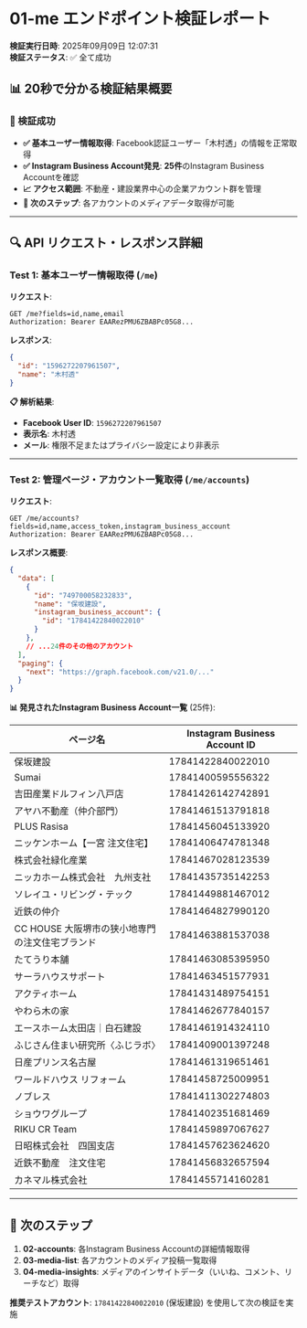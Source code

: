 # 01-me エンドポイント検証レポート

**検証実行日時**: 2025年09月09日 12:07:31  
**検証ステータス**: ✅ 全て成功  

## 📊 20秒で分かる検証結果概要

### 🎯 検証成功
- **✅ 基本ユーザー情報取得**: Facebook認証ユーザー「木村透」の情報を正常取得
- **✅ Instagram Business Account発見**: **25件**のInstagram Business Accountを確認
- **📈 アクセス範囲**: 不動産・建設業界中心の企業アカウント群を管理
- **🔑 次のステップ**: 各アカウントのメディアデータ取得が可能

---

## 🔍 API リクエスト・レスポンス詳細

### Test 1: 基本ユーザー情報取得 (`/me`)

**リクエスト**:
```http
GET /me?fields=id,name,email
Authorization: Bearer EAARezPMU6ZBABPc05G8...
```

**レスポンス**:
```json
{
  "id": "1596272207961507",
  "name": "木村透"
}
```

**📋 解析結果**:
- **Facebook User ID**: `1596272207961507`
- **表示名**: 木村透
- **メール**: 権限不足またはプライバシー設定により非表示

---

### Test 2: 管理ページ・アカウント一覧取得 (`/me/accounts`)

**リクエスト**:
```http
GET /me/accounts?fields=id,name,access_token,instagram_business_account
Authorization: Bearer EAARezPMU6ZBABPc05G8...
```

**レスポンス概要**:
```json
{
  "data": [
    {
      "id": "749700058232833",
      "name": "保坂建設",
      "instagram_business_account": {
        "id": "17841422840022010"
      }
    },
    // ...24件のその他のアカウント
  ],
  "paging": {
    "next": "https://graph.facebook.com/v21.0/..."
  }
}
```

**📊 発見されたInstagram Business Account一覧** (25件):

| ページ名 | Instagram Business Account ID |
|----------|------------------------------|
| 保坂建設 | 17841422840022010 |
| Sumai | 17841400595556322 |
| 吉田産業ドルフィン八戸店 | 17841426142742891 |
| アヤハ不動産（仲介部門） | 17841461513791818 |
| PLUS Rasisa | 17841456045133920 |
| ニッケンホーム【一宮 注文住宅】 | 17841406474781348 |
| 株式会社緑化産業 | 17841467028123539 |
| ニッカホーム株式会社　九州支社 | 17841435735142253 |
| ソレイユ・リビング・テック | 17841449881467012 |
| 近鉄の仲介 | 17841464827990120 |
| CC HOUSE 大阪堺市の狭小地専門の注文住宅ブランド | 17841463881537038 |
| たてうり本舗 | 17841463085395950 |
| サーラハウスサポート | 17841463451577931 |
| アクティホーム | 17841431489754151 |
| やわら木の家 | 17841462677840157 |
| エースホーム太田店｜白石建設 | 17841461914324110 |
| ふじさん住まい研究所〈ふじラボ〉 | 17841409001397248 |
| 日産プリンス名古屋 | 17841461319651461 |
| ワールドハウス リフォーム | 17841458725009951 |
| ノブレス | 17841411302274803 |
| ショウワグループ | 17841402351681469 |
| RIKU CR Team | 17841459897067627 |
| 日昭株式会社　四国支店 | 17841457623624620 |
| 近鉄不動産　注文住宅 | 17841456832657594 |
| カネマル株式会社 | 17841455714160281 |

---

## 🚀 次のステップ

1. **02-accounts**: 各Instagram Business Accountの詳細情報取得
2. **03-media-list**: 各アカウントのメディア投稿一覧取得  
3. **04-media-insights**: メディアのインサイトデータ（いいね、コメント、リーチなど）取得

**推奨テストアカウント**: `17841422840022010` (保坂建設) を使用して次の検証を実施